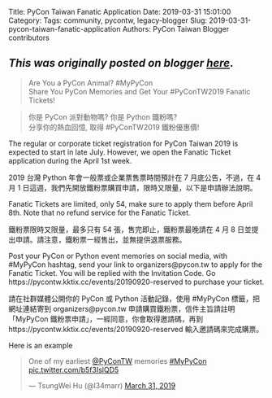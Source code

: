 Title: PyCon Taiwan Fanatic Application
Date: 2019-03-31 15:01:00
Category:
Tags: community, pycontw, legacy-blogger
Slug: 2019-03-31-pycon-taiwan-fanatic-application
Authors: PyCon Taiwan Blogger contributors

*This was originally posted on blogger [here](https://pycontw.blogspot.com/2019/03/pycon-taiwan-fanatic-application.html)*.
---
<blockquote>Are You a PyCon Animal? #MyPyCon<br />
Share You PyCon Memories and Get Your #PyConTW2019 Fanatic Tickets!</blockquote>
<blockquote>你是 PyCon 派對動物嗎? 你是 Python 鐵粉嗎?<br />
分享你的熱血回憶, 取得 #PyConTW2019 鐵粉優惠價!</blockquote>
<p>The regular or corporate ticket registration for PyCon Taiwan 2019 is expected to start in late July. However, we open the Fanatic Ticket application during the April 1st week.</p>
<p>2019 台灣 Python 年會一般票或企業票售票時間預計在 7 月底公告，不過，在 4 月 1 日這週，我們先開放鐵粉票購買申請，限時又限量，以下是申請辦法說明。</p>
<p>Fanatic Tickets are limited, only 54, make sure to apply them before April 8th. Note that no refund service for the Fanatic Ticket.</p>
<p>鐵粉票限時又限量，最多只有 54 張，售完即止，鐵粉票最晚請在 4 月 8 日並提出申請。請注意，鐵粉票一經售出，並無提供退票服務。</p>
<p>Post your PyCon or Python event memories on social media, with #MyPyCon hashtag, send your link to organizers@pycon.tw to apply for the Fanatic Ticket. You will be replied with the Invitation Code. Go https://pycontw.kktix.cc/events/20190920-reserved to purchase your ticket.</p>
<p>請在社群媒體公開你的 PyCon 或 Python 活動記錄，使用 #MyPyCon 標籤，把網址連結寄到 organizers@pycon.tw 申請購買鐵粉票，信件主旨請註明「MyPyCon 鐵粉票申請」，一經同意，你會取得邀請碼，再到 https://pycontw.kktix.cc/events/20190920-reserved 輸入邀請碼來完成購票。</p>
<p>Here is an example</p>
<blockquote class="twitter-tweet"><p dir="ltr" lang="en">One of my earliest <a href="https://twitter.com/PyConTW?ref_src=twsrc%5Etfw">@PyConTW</a> memories <a href="https://twitter.com/hashtag/MyPyCon?src=hash&amp;ref_src=twsrc%5Etfw">#MyPyCon</a> <a href="https://t.co/b5f3IslQD5">pic.twitter.com/b5f3IslQD5</a></p>&mdash; TsungWei Hu (@l34marr) <a href="https://twitter.com/l34marr/status/1112225546841124865?ref_src=twsrc%5Etfw">March 31, 2019</a></blockquote>
